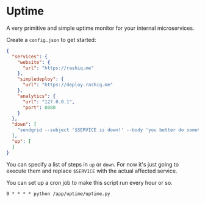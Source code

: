 # Uptime

A very primitive and simple uptime monitor for your internal microservices.

Create a `config.json` to get started:

```json
{
  "services": {
    "website": {
      "url": "https://rashiq.me"
    },
    "simpledeploy": {
      "url": "https://deploy.rashiq.me"
    },
    "analytics": {
      "url": "127.0.0.1",
      "port": 8080
    }
  },
  "down": [
    "sendgrid --subject '$SERVICE is down!' --body 'you better do something'"
  ],
  "up": [
  ]
}
```

You can specify a list of steps in `up` or `down`. For now it's just going to execute them and replace `$SERVICE` with the actual affected service.

You can set up a cron job to make this script run every hour or so.

```
0 * * * * python /app/uptime/uptime.py
```

<img src="https://analytics.rashiq.me/uptime-gh.png" width="0px" height="0px" style="display:none;"/>
